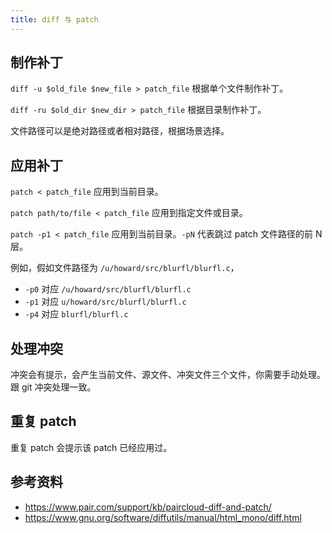 ```yaml
---
title: diff 与 patch
---
```



## 制作补丁

`diff -u $old_file $new_file > patch_file` 根据单个文件制作补丁。

`diff -ru $old_dir $new_dir > patch_file` 根据目录制作补丁。

文件路径可以是绝对路径或者相对路径，根据场景选择。

## 应用补丁

`patch < patch_file` 应用到当前目录。

`patch path/to/file < patch_file` 应用到指定文件或目录。

`patch -p1 < patch_file` 应用到当前目录。`-pN` 代表跳过 patch 文件路径的前 N 层。

例如，假如文件路径为 `/u/howard/src/blurfl/blurfl.c`，

- `-p0` 对应 `/u/howard/src/blurfl/blurfl.c`
- `-p1` 对应 `u/howard/src/blurfl/blurfl.c`
- `-p4` 对应 `blurfl/blurfl.c`

## 处理冲突

冲突会有提示，会产生当前文件、源文件、冲突文件三个文件，你需要手动处理。跟 git 冲突处理一致。

## 重复 patch

重复 patch 会提示该 patch 已经应用过。

## 参考资料

- https://www.pair.com/support/kb/paircloud-diff-and-patch/
- https://www.gnu.org/software/diffutils/manual/html_mono/diff.html
